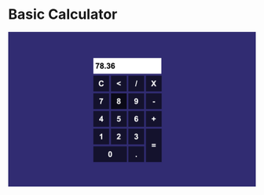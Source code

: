 # Basic Calculator

![Preview Image](https://raw.githubusercontent.com/ldss95/calculator/master/Preview.png)
